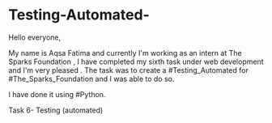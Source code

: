 # Testing-Automated-
Hello everyone,

My name is Aqsa Fatima and currently I'm working as an intern at The Sparks Foundation , I have completed my sixth task under web development and I'm very pleased . The task was to create a #Testing_Automated for #The_Sparks_Foundation and I was able to do so.

I have done it using #Python.

Task 6- Testing (automated)

